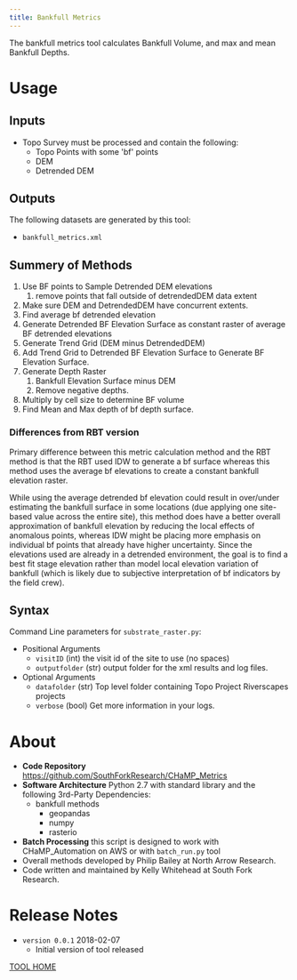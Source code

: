 ```yaml
---
title: Bankfull Metrics
---
```


The bankfull metrics tool calculates Bankfull Volume, and max and mean Bankfull Depths.

# Usage

## Inputs

* Topo Survey must be processed and contain the following:
  * Topo Points with some 'bf' points
  * DEM
  * Detrended DEM


## Outputs

The following datasets are generated by this tool:

* `bankfull_metrics.xml`  

## Summery of Methods

1. Use BF points to Sample Detrended DEM elevations
   1. remove points that fall outside of detrendedDEM data extent
2. Make sure DEM and DetrendedDEM have concurrent extents.
3. Find average bf detrended elevation
4. Generate Detrended BF Elevation Surface as constant raster of average BF detrended elevations
5. Generate Trend Grid (DEM minus DetrendedDEM) 
6. Add Trend Grid to Detrended BF Elevation Surface to Generate BF Elevation Surface.
7. Generate Depth Raster
   1. Bankfull Elevation Surface minus DEM
   2. Remove negative depths.
8. Multiply by cell size to determine BF volume
9. Find Mean and Max depth of bf depth surface.

### Differences from RBT version

Primary difference between this metric calculation method and the RBT method is that the RBT used IDW to generate a bf surface whereas this method uses the average bf elevations to create a constant bankfull elevation raster. 

While using the average detrended bf elevation could result in over/under estimating the bankfull surface in some locations (due applying one site-based value across the entire site), this method does have a better overall approximation of bankfull elevation by reducing the local effects of anomalous points, whereas IDW might be placing more emphasis on individual bf points that already have higher uncertainty.  Since the elevations used are already in a detrended environment, the goal is to find a best fit stage elevation rather than model local elevation variation of bankfull (which is likely due to subjective interpretation of bf indicators by the field crew).

## Syntax

Command Line parameters for `substrate_raster.py`:

* Positional Arguments
  * `visitID` (int) the visit id of the site to use (no spaces)
  * `outputfolder` (str) output folder for the xml results and log files.
* Optional Arguments
  *  `datafolder` (str) Top level folder containing Topo Project Riverscapes projects
  *  `verbose` (bool) Get more information in your logs.

# About

- **Code Repository** https://github.com/SouthForkResearch/CHaMP_Metrics
- **Software Architecture** Python 2.7 with standard library and the following 3rd-Party Dependencies:
  - bankfull methods
    - geopandas
    - numpy
    - rasterio
- **Batch Processing** this script is designed to work with CHaMP_Automation on AWS or with `batch_run.py` tool
- Overall methods developed by Philip Bailey at North Arrow Research.
- Code written and maintained by Kelly Whitehead at South Fork Research.

# Release Notes

- `version 0.0.1`  2018-02-07
  - Initial version of tool released

[TOOL HOME](index.md)
